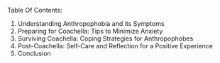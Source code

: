 Table Of Contents:

1. Understanding Anthropophobia and its Symptoms
2. Preparing for Coachella: Tips to Minimize Anxiety
3. Surviving Coachella: Coping Strategies for Anthropophobes
4. Post-Coachella: Self-Care and Reflection for a Positive Experience
5. Conclusion